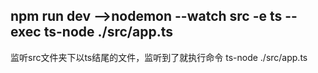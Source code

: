 ## npm run dev  -->nodemon --watch src -e ts --exec ts-node ./src/app.ts
监听src文件夹下以ts结尾的文件，监听到了就执行命令 ts-node ./src/app.ts